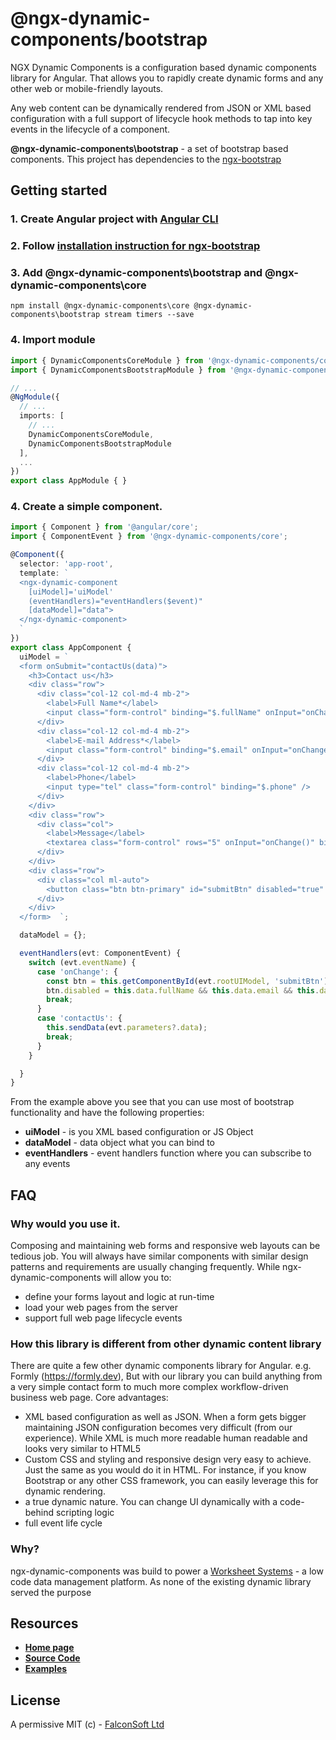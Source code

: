# @ngx-dynamic-components/bootstrap

NGX Dynamic Components is a configuration based dynamic components library for Angular. That allows you to rapidly create dynamic forms and any other web or mobile-friendly layouts.

Any web content can be dynamically rendered from JSON or XML based configuration with a full support of lifecycle hook methods to tap into key events in the lifecycle of a component.

**@ngx-dynamic-components\bootstrap** - a set of bootstrap based components. This project has dependencies to the [ngx-bootstrap](https://valor-software.com/ngx-bootstrap)

## Getting started

### 1. Create Angular project with [Angular CLI](https://cli.angular.io/)
### 2. Follow [installation instruction for ngx-bootstrap](https://valor-software.com/ngx-bootstrap/#/documentation#getting-started)
### 3. Add **@ngx-dynamic-components\bootstrap** and **@ngx-dynamic-components\core**

`npm install @ngx-dynamic-components\core @ngx-dynamic-components\bootstrap stream timers --save`

### 4. Import module

```ts
import { DynamicComponentsCoreModule } from '@ngx-dynamic-components/core';
import { DynamicComponentsBootstrapModule } from '@ngx-dynamic-components/bootstrap';

// ...
@NgModule({
  // ...
  imports: [
    // ...
    DynamicComponentsCoreModule,
    DynamicComponentsBootstrapModule
  ],
  ...
})
export class AppModule { }
```
### 4. Create a simple component.

```ts
import { Component } from '@angular/core';
import { ComponentEvent } from '@ngx-dynamic-components/core';

@Component({
  selector: 'app-root',
  template: `
  <ngx-dynamic-component
    [uiModel]='uiModel'
    (eventHandlers)="eventHandlers($event)"
    [dataModel]="data">
  </ngx-dynamic-component>
  `
})
export class AppComponent {
  uiModel = `
  <form onSubmit="contactUs(data)">
    <h3>Contact us</h3>
    <div class="row">
      <div class="col-12 col-md-4 mb-2">
        <label>Full Name*</label>
        <input class="form-control" binding="$.fullName" onInput="onChange()" required="true" />
      </div>
      <div class="col-12 col-md-4 mb-2">
        <label>E-mail Address*</label>
        <input class="form-control" binding="$.email" onInput="onChange()" required="true" />
      </div>
      <div class="col-12 col-md-4 mb-2">
        <label>Phone</label>
        <input type="tel" class="form-control" binding="$.phone" />
      </div>
    </div>
    <div class="row">
      <div class="col">
        <label>Message</label>
        <textarea class="form-control" rows="5" onInput="onChange()" binding="$.message" required="true" />
      </div>
    </div>
    <div class="row">
      <div class="col ml-auto">
        <button class="btn btn-primary" id="submitBtn" disabled="true" type="submit">SEND MESSAGE</button>
      </div>
    </div>
  </form>  `;

  dataModel = {};

  eventHandlers(evt: ComponentEvent) {
    switch (evt.eventName) {
      case 'onChange': {
        const btn = this.getComponentById(evt.rootUIModel, 'submitBtn') as any;
        btn.disabled = this.data.fullName && this.data.email && this.data.message ? undefined : true;
        break;
      }
      case 'contactUs': {
        this.sendData(evt.parameters?.data);
        break;
      }
    }

  }
}

```

From the example above you see that you can use most of bootstrap functionality and have the following properties:
 - **uiModel** - is you XML based configuration or JS Object
 - **dataModel** - data object what you can bind to
 - **eventHandlers** - event handlers function where you can subscribe to any events

## FAQ

### Why would you use it.

Composing and maintaining web forms and responsive web layouts can be tedious job. You will always have similar components with similar design patterns and requirements are usually changing frequently. While ngx-dynamic-components will allow you to:
 - define your forms layout and logic at run-time
 - load your web pages from the server
 - support full web page lifecycle events

### How this library is different from other dynamic content library

There are quite a few other dynamic components library for Angular. e.g. Formly (https://formly.dev), But with our library you can build anything from a very simple contact form to much more complex workflow-driven business web page. Core advantages:
 - XML based configuration as well as JSON. When a form gets bigger maintaining JSON configuration becomes very difficult (from our experience). While XML is much more readable human readable and looks very similar to HTML5
 - Custom CSS and styling and responsive design very easy to achieve. Just the same as you would do it in HTML. For instance, if you know Bootstrap or any other CSS framework, you can easily leverage this for dynamic rendering.
 - a true dynamic nature. You can change UI dynamically with a code-behind scripting logic
 - full event life cycle

### Why?

ngx-dynamic-components was build to power a [Worksheet Systems](https://worksheet.systems) - a low code data management platform. As none of the existing dynamic library served the purpose


## Resources
 - [**Home page**](https://falconsoft.github.io/ngx-dynamic-components/)
 - [**Source Code**](https://github.com/FalconSoft/ngx-dynamic-components)
 - [**Examples**](https://github.com/FalconSoft/ngx-dynamic-components-examples)

## License

A permissive MIT (c) - [FalconSoft Ltd](https://falconsoft-ltd.com)
